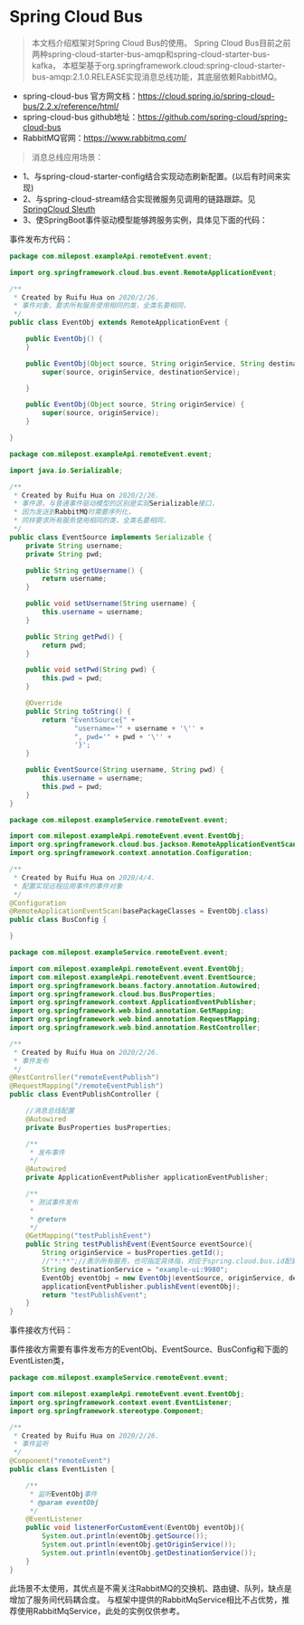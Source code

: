 # Spring Cloud Bus

> 本文档介绍框架对Spring Cloud Bus的使用。
> Spring Cloud Bus目前之前两种spring-cloud-starter-bus-amqp和spring-cloud-starter-bus-kafka，
本框架基于org.springframework.cloud:spring-cloud-starter-bus-amqp:2.1.0.RELEASE实现消息总线功能，其底层依赖RabbitMQ。

* spring-cloud-bus 官方网文档：https://cloud.spring.io/spring-cloud-bus/2.2.x/reference/html/
* spring-cloud-bus github地址：https://github.com/spring-cloud/spring-cloud-bus
* RabbitMQ官网：https://www.rabbitmq.com/

> 消息总线应用场景：
* 1、与spring-cloud-starter-config结合实现动态刷新配置。(以后有时间来实现)
* 2、与spring-cloud-stream结合实现微服务见调用的链路跟踪。见[SpringCloud Sleuth](../../3guideForDevelopment/2distributedDevelopment/12springCloudSleuth.md)
* 3、使SpringBoot事件驱动模型能够跨服务实例，具体见下面的代码：

事件发布方代码：
```java
package com.milepost.exampleApi.remoteEvent.event;

import org.springframework.cloud.bus.event.RemoteApplicationEvent;

/**
 * Created by Ruifu Hua on 2020/2/26.
 * 事件对象，要求所有服务使用相同的类，全类名要相同，
 */
public class EventObj extends RemoteApplicationEvent {

    public EventObj() {
    }

    public EventObj(Object source, String originService, String destinationService) {
        super(source, originService, destinationService);

    }

    public EventObj(Object source, String originService) {
        super(source, originService);
    }

}

```

```java
package com.milepost.exampleApi.remoteEvent.event;

import java.io.Serializable;

/**
 * Created by Ruifu Hua on 2020/2/26.
 * 事件源，与普通事件驱动模型的区别是实现Serializable接口，
 * 因为发送到RabbitMQ时需要序列化，
 * 同样要求所有服务使用相同的类，全类名要相同，
 */
public class EventSource implements Serializable {
    private String username;
    private String pwd;

    public String getUsername() {
        return username;
    }

    public void setUsername(String username) {
        this.username = username;
    }

    public String getPwd() {
        return pwd;
    }

    public void setPwd(String pwd) {
        this.pwd = pwd;
    }

    @Override
    public String toString() {
        return "EventSource{" +
                "username='" + username + '\'' +
                ", pwd='" + pwd + '\'' +
                '}';
    }

    public EventSource(String username, String pwd) {
        this.username = username;
        this.pwd = pwd;
    }
}

```

```java
package com.milepost.exampleService.remoteEvent.event;

import com.milepost.exampleApi.remoteEvent.event.EventObj;
import org.springframework.cloud.bus.jackson.RemoteApplicationEventScan;
import org.springframework.context.annotation.Configuration;

/**
 * Created by Ruifu Hua on 2020/4/4.
 * 配置实现远程应用事件的事件对象
 */
@Configuration
@RemoteApplicationEventScan(basePackageClasses = EventObj.class)
public class BusConfig {

}

```

```java
package com.milepost.exampleService.remoteEvent.event;

import com.milepost.exampleApi.remoteEvent.event.EventObj;
import com.milepost.exampleApi.remoteEvent.event.EventSource;
import org.springframework.beans.factory.annotation.Autowired;
import org.springframework.cloud.bus.BusProperties;
import org.springframework.context.ApplicationEventPublisher;
import org.springframework.web.bind.annotation.GetMapping;
import org.springframework.web.bind.annotation.RequestMapping;
import org.springframework.web.bind.annotation.RestController;

/**
 * Created by Ruifu Hua on 2020/2/26.
 * 事件发布
 */
@RestController("remoteEventPublish")
@RequestMapping("/remoteEventPublish")
public class EventPublishController {

    //消息总线配置
    @Autowired
    private BusProperties busProperties;

    /**
     * 发布事件
     */
    @Autowired
    private ApplicationEventPublisher applicationEventPublisher;

    /**
     * 测试事件发布
     *
     * @return
     */
    @GetMapping("testPublishEvent")
    public String testPublishEvent(EventSource eventSource){
        String originService = busProperties.getId();
        //"*:**";//表示所有服务，也可指定具体指，对应于spring.cloud.bus.id配置项，多个服务实例要保证此配置项唯一
        String destinationService = "example-ui:9980";
        EventObj eventObj = new EventObj(eventSource, originService, destinationService);
        applicationEventPublisher.publishEvent(eventObj);
        return "testPublishEvent";
    }
}

```

事件接收方代码：

事件接收方需要有事件发布方的EventObj、EventSource、BusConfig和下面的EventListen类，

```java
package com.milepost.exampleService.remoteEvent.event;

import com.milepost.exampleApi.remoteEvent.event.EventObj;
import org.springframework.context.event.EventListener;
import org.springframework.stereotype.Component;

/**
 * Created by Ruifu Hua on 2020/2/26.
 * 事件监听
 */
@Component("remoteEvent")
public class EventListen {

    /**
     * 监听EventObj事件
     * @param eventObj
     */
    @EventListener
    public void listenerForCustomEvent(EventObj eventObj){
        System.out.println(eventObj.getSource());
        System.out.println(eventObj.getOriginService());
        System.out.println(eventObj.getDestinationService());
    }
}

```

此场景不太使用，其优点是不需关注RabbitMQ的交换机、路由键、队列，缺点是增加了服务间代码耦合度。
与框架中提供的RabbitMqService相比不占优势，推荐使用RabbitMqService，此处的实例仅供参考。